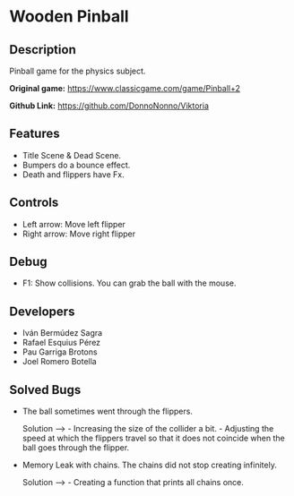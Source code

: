 # Wooden Pinball
 
## Description
Pinball game for the physics subject. 

**Original game:** https://www.classicgame.com/game/Pinball+2

**Github Link:** https://github.com/DonnoNonno/Viktoria

## Features
 - Title Scene & Dead Scene.
 - Bumpers do a bounce effect.
 - Death and flippers have Fx.

## Controls

 - Left arrow: Move left flipper
 - Right arrow: Move right flipper

## Debug

 - F1: Show collisions. You can grab the ball with the mouse.

## Developers

 - Iván Bermúdez Sagra
 - Rafael Esquius Pérez
 - Pau Garriga Brotons
 - Joel Romero Botella

## Solved Bugs
 - The ball sometimes went through the flippers.

   Solution --> - Increasing the size of the collider a bit.
              - Adjusting the speed at which the flippers travel so that it does not coincide when the ball goes through the flipper.
 
 - Memory Leak with chains. The chains did not stop creating infinitely.

   Solution --> - Creating a function that prints all chains once.
